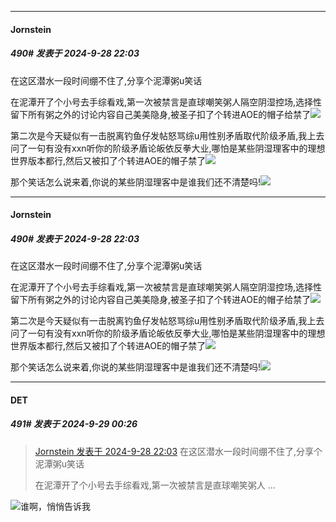 ﻿
*****

####  Jornstein  
##### 490#       发表于 2024-9-28 22:03

在这区潜水一段时间绷不住了,分享个泥潭粥u笑话

在泥潭开了个小号去手综看戏,第一次被禁言是直球嘲笑粥人隔空阴湿控场,选择性留下所有粥之外的讨论内容自己美美隐身,被圣子扣了个转进AOE的帽子给禁了<img src="https://static.saraba1st.com/image/smiley/face2017/068.png" referrerpolicy="no-referrer">

第二次是今天疑似有一击脱离钓鱼仔发帖怒骂综u用性别矛盾取代阶级矛盾,我上去问了一句有没有xxn听你的阶级矛盾论皈依反拳大业,哪怕是某些阴湿理客中的理想世界版本都行,然后又被扣了个转进AOE的帽子禁了<img src="https://static.saraba1st.com/image/smiley/face2017/068.png" referrerpolicy="no-referrer">

那个笑话怎么说来着,你说的某些阴湿理客中是谁我们还不清楚吗!<img src="https://static.saraba1st.com/image/smiley/face2017/068.png" referrerpolicy="no-referrer">


*****

####  Jornstein  
##### 490#       发表于 2024-9-28 22:03

在这区潜水一段时间绷不住了,分享个泥潭粥u笑话

在泥潭开了个小号去手综看戏,第一次被禁言是直球嘲笑粥人隔空阴湿控场,选择性留下所有粥之外的讨论内容自己美美隐身,被圣子扣了个转进AOE的帽子给禁了<img src="https://static.saraba1st.com/image/smiley/face2017/068.png" referrerpolicy="no-referrer">

第二次是今天疑似有一击脱离钓鱼仔发帖怒骂综u用性别矛盾取代阶级矛盾,我上去问了一句有没有xxn听你的阶级矛盾论皈依反拳大业,哪怕是某些阴湿理客中的理想世界版本都行,然后又被扣了个转进AOE的帽子禁了<img src="https://static.saraba1st.com/image/smiley/face2017/068.png" referrerpolicy="no-referrer">

那个笑话怎么说来着,你说的某些阴湿理客中是谁我们还不清楚吗!<img src="https://static.saraba1st.com/image/smiley/face2017/068.png" referrerpolicy="no-referrer">


*****

####  DET  
##### 491#       发表于 2024-9-29 00:26

<blockquote><a href="httphttps://bbs.saraba1st.com/2b/forum.php?mod=redirect&amp;goto=findpost&amp;pid=66334132&amp;ptid=2186898" target="_blank">Jornstein 发表于 2024-9-28 22:03</a>
在这区潜水一段时间绷不住了,分享个泥潭粥u笑话

在泥潭开了个小号去手综看戏,第一次被禁言是直球嘲笑粥人 ...</blockquote>
<img src="https://static.saraba1st.com/image/smiley/face2017/025.png" referrerpolicy="no-referrer">谁啊，悄悄告诉我

